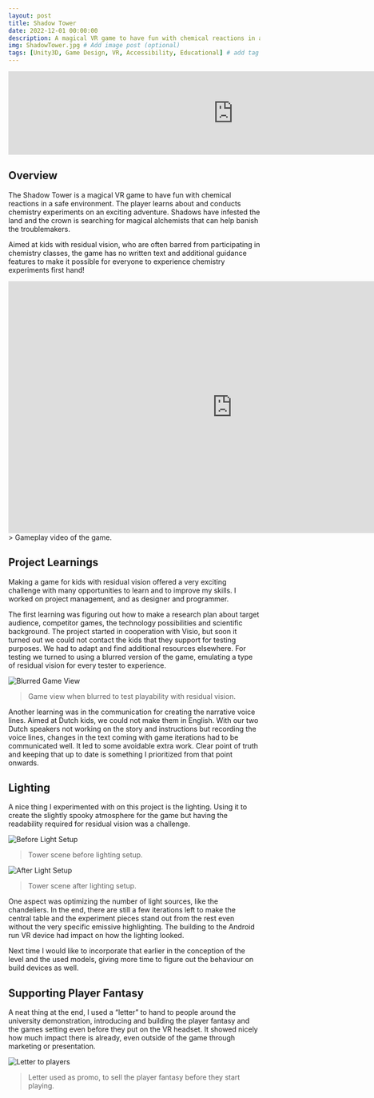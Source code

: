 ```yaml
---
layout: post
title: Shadow Tower
date: 2022-12-01 00:00:00
description: A magical VR game to have fun with chemical reactions in a safe environment, built for kids with residual vision.
img: ShadowTower.jpg # Add image post (optional)
tags: [Unity3D, Game Design, VR, Accessibility, Educational] # add tag
---
```

<iframe frameborder="0" src="https://itch.io/embed/1893912" width="900" height="167"><a href="https://nynzal.itch.io/the-shadow-tower">The Shadow Tower by Nynzal, Marlo</a></iframe>

## Overview
The Shadow Tower is a magical VR game to have fun with chemical reactions in a safe environment. The player learns about and conducts chemistry experiments on an exciting adventure. Shadows have infested the land and the crown is searching for magical alchemists that can help banish the troublemakers.

Aimed at kids with residual vision, who are often barred from participating in chemistry classes, the game has no written text and additional guidance features to make it possible for everyone to experience chemistry experiments first hand!

<iframe width="896" height="504" src="https://www.youtube.com/embed/c78k1V5j_V8?si=8Dtg1xb3v0mYkl5S" title="YouTube video player" frameborder="0" allow="accelerometer; autoplay; clipboard-write; encrypted-media; gyroscope; picture-in-picture; web-share" referrerpolicy="strict-origin-when-cross-origin" allowfullscreen></iframe>
> Gameplay video of the game.

## Project Learnings
Making a game for kids with residual vision offered a very exciting challenge with many opportunities to learn and to improve my skills. I worked on project management, and as designer and programmer.

The first learning was figuring out how to make a research plan about target audience, competitor games, the technology possibilities and scientific background. The project started in cooperation with Visio, but soon it turned out we could not contact the kids that they support for testing purposes. We had to adapt and find additional resources elsewhere. For testing we turned to using a blurred version of the game, emulating a type of residual vision for every tester to experience.

![Blurred Game View]({{site.baseurl}}/assets/img/ShadowTower/GameBlurredForTesting.jpg)
> Game view when blurred to test playability with residual vision.

Another learning was in the communication for creating the narrative voice lines. Aimed at Dutch kids, we could not make them in English. With our two Dutch speakers not working on the story and instructions but recording the voice lines, changes in the text coming with game iterations had to be communicated well. It led to some avoidable extra work. Clear point of truth and keeping that up to date is something I prioritized from that point onwards.

## Lighting
A nice thing I experimented with on this project is the lighting. Using it to create the slightly spooky atmosphere for the game but having the readability required for residual vision was a challenge.

![Before Light Setup]({{site.baseurl}}/assets/img/ShadowTower/StartingLight.png)
> Tower scene before lighting setup.

![After Light Setup]({{site.baseurl}}/assets/img/ShadowTower/Lighting1.png)
> Tower scene after lighting setup.

One aspect was optimizing the number of light sources, like the chandeliers. In the end, there are still a few iterations left to make the central table and the experiment pieces stand out from the rest even without the very specific emissive highlighting. The building to the Android run VR device had impact on how the lighting looked.

Next time I would like to incorporate that earlier in the conception of the level and the used models, giving more time to figure out the behaviour on build devices as well.

## Supporting Player Fantasy
A neat thing at the end, I used a “letter” to hand to people around the university demonstration, introducing and building the player fantasy and the games setting even before they put on the VR headset. It showed nicely how much impact there is already, even outside of the game through marketing or presentation.

![Letter to players]({{site.baseurl}}/assets/img/ShadowTower/FinalFormletter.jpg)
> Letter used as promo, to sell the player fantasy before they start playing.